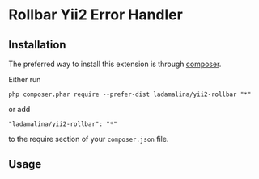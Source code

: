 # Rollbar Yii2 Error Handler

## Installation

The preferred way to install this extension is through [composer](http://getcomposer.org/download/).

Either run

```
php composer.phar require --prefer-dist ladamalina/yii2-rollbar "*"
```

or add

```
"ladamalina/yii2-rollbar": "*"
```

to the require section of your `composer.json` file.

## Usage
